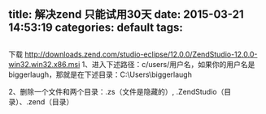 title: 解决zend 只能试用30天
date: 2015-03-21 14:53:19
categories: default
tags:
---
## 
下载 http://downloads.zend.com/studio-eclipse/12.0.0/ZendStudio-12.0.0-win32.win32.x86.msi
1、进入下述路径：c/users/用户名，如果你的用户名是biggerlaugh，那就是在下述目录：C:\Users\biggerlaugh

2、删除一个文件和两个目录：.zs（文件是隐藏的）, .ZendStudio（目录）、.zend（目录）
